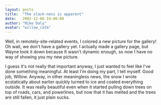 ```yaml
---
layout: posts
title:  "The slack-ness is apparent"
date:   2002-12-06 19:00:00
author: "Mike Daly"
avatar: "willow_calm"
---
```

Well, in remotely-site-related events, I colored a new picture for the gallery! Oh wait, we don't have a gallery yet. I actually made a gallery page, but Wayne took it down because It wasn't dynamic enough, so now I have no way of showing you my new picture.

 I guess it's not really that important anyway, I just wanted to feel like I've done something meaningful. At least I'm doing my part, I tell myself. Good job, Willow. Anyway, in other meaningless news, the snow I wrote ecstatically about earlier quickly turned to ice and coated everything outside. It was really beautiful even when it started pulling down trees on top of roads, cars, and powerlines, but now that it has melted and the trees are still fallen, it just plain sucks.